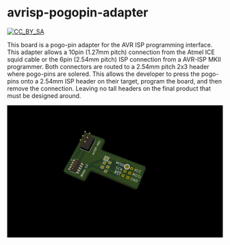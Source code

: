 # avrisp-pogopin-adapter
[![CC_BY_SA](https://img.shields.io/badge/license-CC--BY--SA-yellow)](https://creativecommons.org/licenses/by-sa/4.0/)

This board is a pogo-pin adapter for the AVR ISP programming interface. This adapter allows a 10pin (1.27mm pitch) connection from the Atmel ICE squid cable or the 6pin (2.54mm pitch) ISP connection from a AVR-ISP MKII programmer. Both connectors are routed to a 2.54mm pitch 2x3 header where pogo-pins are solered. This allows the developer to press the pogo-pins onto a 2.54mm ISP header on their target, program the board, and then remove the connection. Leaving no tall headers on the final product that must be designed around.

![alt text](images/3d-image.jpg)
